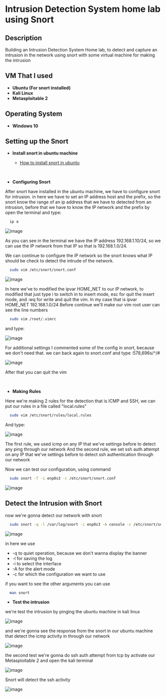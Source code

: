 # Intrusion Detection System home lab using Snort

## Description
Building an Intrusion Detection System Home lab, to detect and capture an intrusion in the network using snort with some virtual machine for making the intrusion
<br />

## VM That I used 

- <b>Ubuntu (For snort installed)</b> 
- <b>Kali Linux</b>
- <b>Metasploitable 2</b>

## Operating System

- <b>Windows 10</b> 

## Setting up the Snort

- <b>Install snort in ubuntu machine</b>

  - [How to install snort in ubuntu](https://vitux.com/snort-a-network-intrusion-detection-system-for-ubuntu/)
<br />

- <b>Configuring Snort</b> 

After snort have installed in the ubuntu machine, we have to configure snort for intrusion. in here we have to set an IP address host and the prefix, so the snort know the range of an ip address that we have to detected from an intrusion, before that we have to know the IP network and the prefix by open the terminal and type:
<br />

```bash
  ip a
```
![image](https://github.com/cloverrrrrrr/Snort-home-lab/assets/88470162/f0fb2ee2-bdab-4095-82c8-3e0ed23b28a0)

As you can see in the terminal we have the IP address 192.168.1.10/24, so we can use the IP network from that IP so that is 192.168.1.0/24.

We can continue to configure the IP network so the snort knows what IP should be check to detect the intrude of the network.

```bash
  sudo vim /etc/snort/snort.conf
```

![image](https://github.com/cloverrrrrrr/Snort-home-lab/assets/88470162/546a04b6-a651-4b79-a2f7-7bcfa19f2825)

In here we've to modified the ipvar HOME_NET to our IP network, to modified that just type i to switch in to insert mode, esc for quit the insert mode, and :wq for write and quit the vim. In my case that is ipvar HOME_NET 192.168.1.0/24
Before continue we'll make our vim root user can see the line numbers

```bash
  sudo vim /root/.vimrc
```
and type:

![image](https://github.com/cloverrrrrrr/Snort-home-lab/assets/88470162/99aa8740-4c58-4fbd-9265-d3f88ad0b297)


For additional settings I commented some of the config in snort, because we don't need that. we can back again to snort.conf and type :578,696s/^/# 


![image](https://github.com/cloverrrrrrr/Snort-home-lab/assets/88470162/f141add3-7949-41b3-b020-15b253024ce1)


After that you can quit the vim

<br />



- <b>Making Rules</b> 

Here we're making 2 rules for the detection that is ICMP and SSH, we can put our rules in a file called "local.rules"
    
```bash
  sudo vim /etc/snort/rules/local.rules
```
And type: 

![image](https://github.com/cloverrrrrrr/Snort-home-lab/assets/88470162/08755188-b4a1-4d3e-8553-abef53380c1f)

The first rule, we used icmp on any IP that we've settings before to detect any ping through our network
And the second rule, we set ssh auth attempt on any IP that we've settings before to detect ssh authentication through our network

Now we can test our configuration, using command

```bash
  sudo snort -T -i enp0s3 -c /etc/snort/snort.conf
```

![image](https://github.com/cloverrrrrrr/Snort-home-lab/assets/88470162/6b9ddd1f-ceb2-4ce7-b042-c2328e4dd1ca)

## Detect the Intrusion with Snort

now we're gonna detect our network with snort 

```bash
  sudo snort -q -l /var/log/snort -i enp0s3 -A console -c /etc/snort/snort.conf
```

![image](https://github.com/cloverrrrrrr/Snort-home-lab/assets/88470162/659f094f-8964-4151-953e-c34eda90fff8)

in here we use 
  - -q to quiet operation, because we don't wanna display the banner
  - -l for saving the log
  - -i to select the interface
  - -A for the alert mode
  - -c for which the configuration we want to use

if you want to see the other arguments you can use
```bash
  man snort
```

- <b>Test the intrusion</b>

we're test the intrusion by pinging the ubuntu machine in kali linux 

![image](https://github.com/cloverrrrrrr/Snort-home-lab/assets/88470162/e7de6e8f-9f5d-49f5-9bb2-bce755646854)


and we're gonna see the response from the snort in our ubuntu machine that detect the icmp activity in through our network

![image](https://github.com/cloverrrrrrr/Snort-home-lab/assets/88470162/1bb8ee60-42a8-4b12-b199-0d5870a8a98a)


the second test we're gonna do ssh auth attempt from tcp by activate our Metasploitable 2 and open the kali terminal

![image](https://github.com/cloverrrrrrr/Snort-home-lab/assets/88470162/64ee7445-f6f6-4ead-bc68-b24d67294d9c)


Snort will detect the ssh activity 

![image](https://github.com/cloverrrrrrr/Snort-home-lab/assets/88470162/5503cdca-4b10-4ab2-8300-1d52ea7bcf0e)



<!--
 ```diff
- text in red
+ text in green
! text in orange
# text in gray
@@ text in purple (and bold)@@
```
--!>
